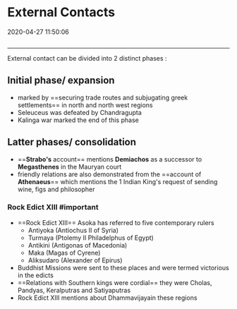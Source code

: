 # External Contacts
2020-04-27 11:50:06
            
```toc
```
---


External contact can be divided into 2 distinct phases :

## Initial phase/ expansion
-   marked by ==securing trade routes and subjugating greek settlements== in north and north west regions
-   Seleuceus was defeated by Chandragupta
-   Kalinga war marked the end of this phase
 

## Latter phases/ consolidation
-   ==**Strabo's** account== mentions **Demiachos** as a successor to **Megasthenes** in the Mauryan court
-   friendly relations are also demonstrated from the ==account of **Athenaeus**== which mentions the 1 Indian King's request of sending wine, figs and philosopher

### Rock Edict XIII #important
-   ==Rock Edict XIII== Asoka has referred to five contemporary rulers 
    -   Antiyoka (Antiochus II of Syria)
    -   Turmaya (Ptolemy II Philadelphus of Egypt)
    -   Antikini (Antigonas of Macedonia)
    -   Maka (Magas of Cyrene)
    -   Aliksudaro (Alexander of Epirus)
-   Buddhist Missions were sent to these places and were termed victorious in the edicts
-   ==Relations with Southern kings were cordial== they were Cholas, Pandyas, Keralputras and Satiyaputras
-   Rock Edict XIII mentions about Dhammavijayain these regions




